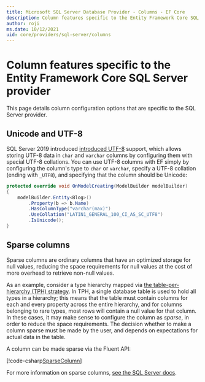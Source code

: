 ```yaml
---
title: Microsoft SQL Server Database Provider - Columns - EF Core
description: Column features specific to the Entity Framework Core SQL Server provider
author: roji
ms.date: 10/12/2021
uid: core/providers/sql-server/columns
---
```

# Column features specific to the Entity Framework Core SQL Server provider

This page details column configuration options that are specific to the SQL Server provider.

## Unicode and UTF-8

SQL Server 2019 introduced [introduced UTF-8](/sql/relational-databases/collations/collation-and-unicode-support#utf8) support, which allows storing UTF-8 data in `char` and `varchar` columns by configuring them with special UTF-8 collations. You can use UTF-8 columns with EF simply by configuring the column's type to `char` or `varchar`, specify a UTF-8 collation (ending with `_UTF8`), and specifying that the column should be Unicode:

```c#
protected override void OnModelCreating(ModelBuilder modelBuilder)
{
    modelBuilder.Entity<Blog>()
        .Property(b => b.Name)
        .HasColumnType("varchar(max)")
        .UseCollation("LATIN1_GENERAL_100_CI_AS_SC_UTF8")
        .IsUnicode();
}
```

## Sparse columns

Sparse columns are ordinary columns that have an optimized storage for null values, reducing the space requirements for null values at the cost of more overhead to retrieve non-null values.

As an example, consider a type hierarchy mapped via [the table-per-hierarchy (TPH) strategy](xref:core/modeling/inheritance#table-per-hierarchy-and-discriminator-configuration). In TPH, a single database table is used to hold all types in a hierarchy; this means that the table must contain columns for each and every property across the entire hierarchy, and for columns belonging to rare types, most rows will contain a null value for that column. In these cases, it may make sense to configure the column as *sparse*, in order to reduce the space requirements. The decision whether to make a column sparse must be made by the user, and depends on expectations for actual data in the table.

A column can be made sparse via the Fluent API:

[!code-csharp[SparseColumn](../../../../samples/core/SqlServer/Columns/SparseColumnContext.cs?name=SparseColumn&highlight=5)]

For more information on sparse columns, [see the SQL Server docs](/sql/relational-databases/tables/use-sparse-columns).
